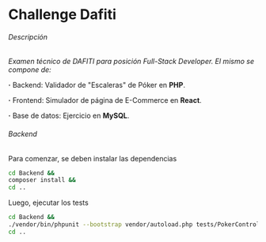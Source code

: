 # Challenge Dafiti
###### Descripción
_Examen técnico de DAFITI para posición Full-Stack Developer. El mismo se compone de:_

**·** Backend: Validador de "Escaleras" de Póker en **PHP**.

**·** Frontend: Simulador de página de E-Commerce en **React**.

**·** Base de datos: Ejercicio en **MySQL**.

###### Backend
Para comenzar, se deben instalar las dependencias
```bash
cd Backend &&
composer install &&
cd ..
```

Luego, ejecutar los tests
```bash
cd Backend &&
./vendor/bin/phpunit --bootstrap vendor/autoload.php tests/PokerControllerTest.php &&
cd ..
```